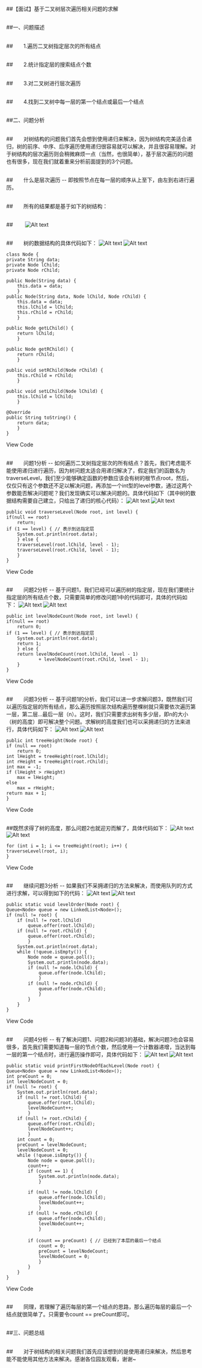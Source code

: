 ##【面试】基于二叉树层次遍历相关问题的求解

##
##一、问题描述

##
##　　1.遍历二叉树指定层次的所有结点

##
##　　2.统计指定层的搜索结点个数

##
##　　3.对二叉树进行层次遍历

##
##　　4.找到二叉树中每一层的第一个结点或最后一个结点

##
##二、问题分析

##
##　　对树结构的问题我们首先会想到使用递归来解决，因为树结构完美适合递归，树的前序、中序、后序遍历使用递归很容易就可以解决，并且很容易理解。对于树结构的层次遍历则会稍微麻烦一点（当然，也很简单），基于层次遍历的问题也有很多，现在我们就着重来分析前面提到的3个问题。

##
##　　什么是层次遍历 -- 即按照节点在每一层的顺序从上至下，由左到右进行遍历。

##
##　　所有的结果都是基于如下的树结构：

##
##　　 ![Alt text](../md/img/616953-20160223202410583-530127435.png)

##
##　　树的数据结构的具体代码如下： ![Alt text](../md/img/ContractedBlock.gif) ![Alt text](../md/img/ExpandedBlockStart.gif)	class Node {    private String data;    private Node lChild;    private Node rChild;            public Node(String data) {        this.data = data;    	}    public Node(String data, Node lChild, Node rChild) {        this.data = data;        this.lChild = lChild;        this.rChild = rChild;    	}            public Node getLChild() {        return lChild;    	}            public Node getRChild() {        return rChild;    	}            public void setRChild(Node rChild) {        this.rChild = rChild;    	}            public void setLChild(Node lChild) {        this.lChild = lChild;    	}            @Override    public String toString() {        return data;    	}    	}View Code

##
##　　问题1分析 -- 如何遍历二叉树指定层次的所有结点？首先，我们考虑能不能使用递归进行遍历，因为树问题太适合用递归解决了，假定我们的函数名为traverseLevel，我们至少能够确定函数的参数应该会有树的根节点root，然后，仅仅只有这个参数还不足以解决问题，再添加一个int型的level参数，通过这两个参数能否解决问题呢？我们发现确实可以解决问题的。具体代码如下（其中树的数据结构需要自己建立，只给出了递归的核心代码）： ![Alt text](../md/img/ContractedBlock.gif) ![Alt text](../md/img/ExpandedBlockStart.gif)	public void traverseLevel(Node root, int level) {    if(null == root)        return;    if (1 == level) { // 表示到达指定层        System.out.println(root.data);    	} else {        traverseLevel(root.lChild, level - 1);        traverseLevel(root.rChild, level - 1);    	}	}View Code

##
##　　问题2分析 -- 基于问题1，我们已经可以遍历树的指定层，现在我们要统计指定层的所有结点个数，只需要简单的修改问题1中的代码即可，具体的代码如下： ![Alt text](../md/img/ContractedBlock.gif) ![Alt text](../md/img/ExpandedBlockStart.gif)	public int levelNodeCount(Node root, int level) {    if(null == root)        return 0;    if (1 == level) { // 表示到达指定层        System.out.println(root.data);        return 1;    	} else {        return levelNodeCount(root.lChild, level - 1)                + levelNodeCount(root.rChild, level - 1);                	}            	}      View Code

##
##　　问题3分析 -- 基于问题1的分析，我们可以进一步求解问题3，既然我们可以遍历指定层的所有结点，那么遍历按照层次结构遍历整棵树就只需要依次遍历第一层，第二层...最后一层（n）。这时，我们只需要求出树有多少层，即n的大小（树的高度）即可解决整个问题。求解树的高度我们也可以采拥递归的方法来进行，具体代码如下： ![Alt text](../md/img/ContractedBlock.gif) ![Alt text](../md/img/ExpandedBlockStart.gif)	public int treeHeight(Node root) {    if (null == root)        return 0;    int lHeight = treeHeight(root.lChild);    int rHeight = treeHeight(root.rChild);    int max = -1;    if (lHeight > rHeight)        max = lHeight;    else         max = rHeight;    return max + 1;	}View Code

##
##既然求得了树的高度，那么问题2也就迎刃而解了，具体代码如下： ![Alt text](../md/img/ContractedBlock.gif) ![Alt text](../md/img/ExpandedBlockStart.gif)	for (int i = 1; i <= treeHeight(root); i++) {    traverseLevel(root, i);	}View Code

##
##　　继续问题3分析 -- 如果我们不采拥递归的方法来解决，而使用队列的方式进行求解，可以得到如下的代码： ![Alt text](../md/img/ContractedBlock.gif) ![Alt text](../md/img/ExpandedBlockStart.gif)	public static void levelOrder(Node root) {    Queue<Node> queue = new LinkedList<Node>();    if (null != root) {        if (null != root.lChild)            queue.offer(root.lChild);        if (null != root.rChild) {            queue.offer(root.rChild);        	}        System.out.println(root.data);        while (!queue.isEmpty()) {            Node node = queue.poll();            System.out.println(node.data);            if (null != node.lChild) {                queue.offer(node.lChild);            	}             if (null != node.rChild) {                queue.offer(node.rChild);            	}        	}    	}    	}View Code

##
##　　问题4分析 -- 有了解决问题1、问题2和问题3的基础，解决问题3也会容易很多，首先我们需要知道每一层的节点个数，然后使用一个计数器递增，当达到每一层的第一个结点时，进行遍历操作即可，具体代码如下： ![Alt text](../md/img/ContractedBlock.gif) ![Alt text](../md/img/ExpandedBlockStart.gif)	public static void printFirstNodeOfEachLevel(Node root) {    Queue<Node> queue = new LinkedList<Node>();    int preCount = 0;    int levelNodeCount = 0;    if (null != root) {        System.out.println(root.data);        if (null != root.lChild) {            queue.offer(root.lChild);            levelNodeCount++;        	}        if (null != root.rChild) {            queue.offer(root.rChild);            levelNodeCount++;        	}        int count = 0;        preCount = levelNodeCount;        levelNodeCount = 0;        while (!queue.isEmpty()) {            Node node = queue.poll();            count++;            if (count == 1) {                System.out.println(node.data);            	}                    if (null != node.lChild) {                queue.offer(node.lChild);                levelNodeCount++;            	}             if (null != node.rChild) {                queue.offer(node.rChild);                levelNodeCount++;            	}                                if (count == preCount) { // 已经到了本层的最后一个结点                            count = 0;                preCount = levelNodeCount;                levelNodeCount = 0;            	}        	}    	}    	}View Code

##
##　　同理，若理解了遍历每层的第一个结点的思路，那么遍历每层的最后一个结点就很简单了。只需要令count == preCount即可。

##
##三、问题总结

##
##　　对于树结构的相关问题我们首先应该想到的是使用递归来解决，然后思考能不能使用其他方法来解决。感谢各位园友观看，谢谢~

##
##